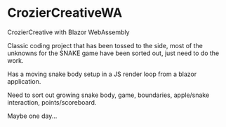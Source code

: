 # CrozierCreativeWA

CrozierCreative with Blazor WebAssembly

Classic coding project that has been tossed to the side, most of the unknowns for the SNAKE game have been sorted out, just need to do the work.

Has a moving snake body setup in a JS render loop from a blazor application.

Need to sort out growing snake body, game, boundaries, apple/snake interaction, points/scoreboard.

Maybe one day...
